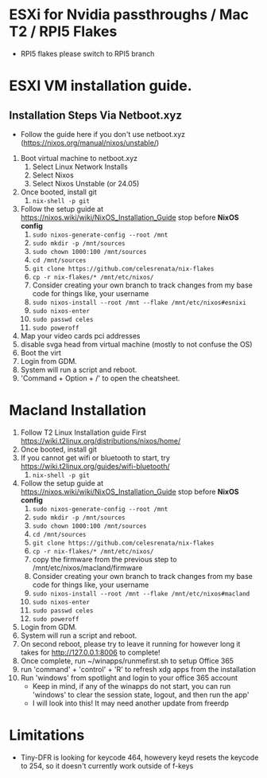 # ESXi  for Nvidia passthroughs / Mac T2 / RPI5 Flakes
* RPI5 flakes please switch to RPI5 branch

# ESXI VM installation guide.
## Installation Steps Via Netboot.xyz
* Follow the guide here if you don't use netboot.xyz (https://nixos.org/manual/nixos/unstable/)
1. Boot virtual machine to netboot.xyz
   1. Select Linux Network Installs
   1. Select Nixos
   1. Select Nixos Unstable (or 24.05)
1. Once booted, install git
   1. `nix-shell -p git`
1. Follow the setup guide at https://nixos.wiki/wiki/NixOS_Installation_Guide stop before **NixOS config**
   1. `sudo nixos-generate-config --root /mnt`
   1. `sudo mkdir -p /mnt/sources`
   1. `sudo chown 1000:100 /mnt/sources`
   1. `cd /mnt/sources`
   1. `git clone https://github.com/celesrenata/nix-flakes`
   1. `cp -r nix-flakes/* /mnt/etc/nixos/`
   1. Consider creating your own branch to track changes from my base code for things like, your username
   1. `sudo nixos-install --root /mnt --flake /mnt/etc/nixos#esnixi`
   1. `sudo nixos-enter`
   1. `sudo passwd celes`
   1. `sudo poweroff`
1. Map your video cards pci addresses
1. disable svga head from virtual machine (mostly to not confuse the OS)
1. Boot the virt
1. Login from GDM.
1. System will run a script and reboot.
1. 'Command + Option + /' to open the cheatsheet.

# Macland Installation
1. Follow T2 Linux Installation guide First https://wiki.t2linux.org/distributions/nixos/home/
1. Once booted, install git
1. If you cannot get wifi or bluetooth to start, try https://wiki.t2linux.org/guides/wifi-bluetooth/
   1. `nix-shell -p git`
1. Follow the setup guide at https://nixos.wiki/wiki/NixOS_Installation_Guide stop before **NixOS config**
   1. `sudo nixos-generate-config --root /mnt`
   1. `sudo mkdir -p /mnt/sources`
   1. `sudo chown 1000:100 /mnt/sources`
   1. `cd /mnt/sources`
   1. `git clone https://github.com/celesrenata/nix-flakes`
   1. `cp -r nix-flakes/* /mnt/etc/nixos/`
   1. copy the firmware from the previous step to /mnt/etc/nixos/macland/firmware
   1. Consider creating your own branch to track changes from my base code for things like, your username
   1. `sudo nixos-install --root /mnt --flake /mnt/etc/nixos#macland`
   1. `sudo nixos-enter`
   1. `sudo passwd celes`
   1. `sudo poweroff`
1. Login from GDM.
1. System will run a script and reboot.
1. On second reboot, please try to leave it running for however long it takes for http://127.0.0.1:8006 to complete!
1. Once complete, run ~/winapps/runmefirst.sh to setup Office 365
1. run 'command' + 'control' + 'R' to refresh xdg apps from the installation
1. Run 'windows' from spotlight and login to your office 365 account
   * Keep in mind, if any of the winapps do not start, you can run 'windows' to clear the session state, logout, and then run the app'
   * I will look into this! It may need another update from freerdp
  
# Limitations
* Tiny-DFR is looking for keycode 464, howevery keyd resets the keycode to 254, so it doesn't currently work outside of f-keys
